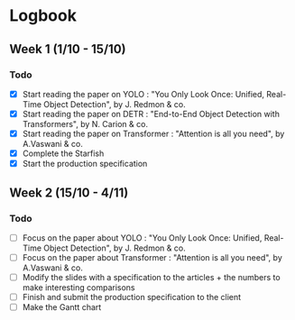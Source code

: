 # Logbook

## Week 1 (1/10 - 15/10)

### Todo

- [x] Start reading the paper on YOLO : "You Only Look Once: Unified, Real-Time Object Detection", by J. Redmon & co.
- [x] Start reading the paper on DETR : "End-to-End Object Detection with Transformers", by N. Carion & co.
- [x] Start reading the paper on Transformer : "Attention is all you need", by A.Vaswani & co.
- [x] Complete the Starfish
- [x] Start the production specification

## Week 2 (15/10 - 4/11)

### Todo

- [ ] Focus on the paper about YOLO : "You Only Look Once: Unified, Real-Time Object Detection", by J. Redmon & co.
- [ ] Focus on the paper about Transformer : "Attention is all you need", by A.Vaswani & co.
- [ ] Modify the slides with a specification to the articles + the numbers to make interesting comparisons
- [ ] Finish and submit the production specification to the client
- [ ] Make the Gantt chart
